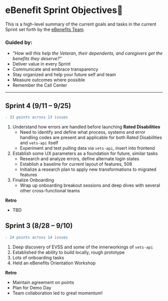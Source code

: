 # eBenefit Sprint Objectives:rocket:
This is a high-level summary of the current goals and tasks in the current Sprint set forth by the [eBenefits Team](https://github.com/department-of-veterans-affairs/va.gov-team/blob/master/teams/vsa/teams/ebenefits/charter.md).

### Guided by:
- _"How will this help the Veteran, their dependents, and caregivers get the benefits they deserve?"_ 
- Deliver value in every Sprint
- Communicate and embrace transparency
- Stay organized and help your future self and team
- Measure outcomes where possible
- Remember the Call Center

----

## **Sprint 4 (9/11 – 9/25)**  
```diff 
- 33 points across 13 issues
```
1.	Understand how errors are handled before launching **Rated Disabilities**
     - Need to identify and define what process, systems and error handling codes are present and applicable for both Rated Disabilities and `vets-api` itself
     - Experiment and test pulling data via `vets-api`, insert into frontend
2.	Establish some UX parameters as a foundation for future, similar tasks
     - Research and analyze errors, define alternate login states
     - Establish a baseline for current layout of features, 508
     - Initialize a research plan to apply new transformations to migrated features
3.	Finalize Onboarding
     - Wrap up onboarding breakout sessions and deep dives with several other cross-functional teams  
     
**Retro**
- TBD     

## **Sprint 3 (8/28 – 9/10)**  
```diff 
- 24 points across 14 issues
```
1.	Deep discovery of EVSS and some of the innerworkings of `vets-api`
2.	Established the ability to build locally, rough prototype
3.   Lots of onboarding tasks  
4.   Held an eBenefits Orientation Workshop

**Retro**
- Maintain agreement on points
- Plan for Demo Day
- Team collaboration led to great momentum!
